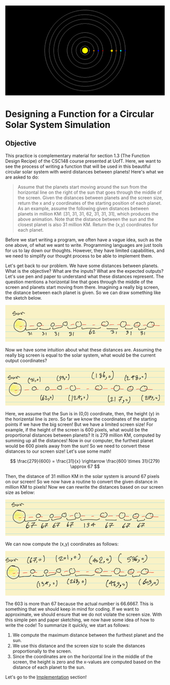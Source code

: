 ![Solar System Simulation](solar_system_simulation.gif)

# Designing a Function for a Circular Solar System Simulation

## Objective

This practice is complementary material for section 1.3 (The Function Design Recipe) of the CSC148 course presented at UofT. Here, we want to see the process of writing a function that will be used in this beautiful circular solar system with weird distances between planets! Here's what we are asked to do:

> Assume that the planets start moving around the sun from the horizontal line on the right of the sun that goes through the middle of the screen. Given the distances between planets and the screen size, return the x and y coordinates of the starting position of each planet. As an example, assume the following given distances between planets in million KM: [31, 31, 31, 62, 31, 31, 31], which produces the above animation. Note that the distance between the sun and the closest planet is also 31 million KM. Return the (x,y) coordinates for each planet.

Before we start writing a program, we often have a vague idea, such as the one above, of what we want to write. Programming languages are just tools for us to lay down our thoughts. However, they have limited capabilities, and we need to simplify our thought process to be able to implement them.

Let's get back to our problem. We have some distances between planets. What is the objective? What are the inputs? What are the expected outputs? Let's use pen and paper to understand what these distances represent. The question mentions a horizontal line that goes through the middle of the screen and planets start moving from there. Imagining a really big screen, the distance between each planet is given. So we can draw something like the sketch below.

![Figure Sketch](sketch1.jpeg)

Now we have some intuition about what these distances are. Assuming the really big screen is equal to the solar system, what would be the current output coordinates?

![Figure Sketch](sketch2.jpeg)

Here, we assume that the Sun is in (0,0) coordinate, then, the height (y) in the horizental line is zero. So far we know the coordinates of the starting points if we have the big screen! But we have a limited screen size! For example, if the height of the screen is 600 pixels, what would be the proportional distances between planets? It is 279 million KM, computed by summing up all the distances! Now in our computer, the furthest planet would be 600 pixels away from the sun! So we need to convert these distances to our screen size! Let's use some math!

$$
\frac{279}{600} = \frac{31}{x} \rightarrow \frac{600 \times 31}{279} \approx 67
$$

Then, the distance of 31 million KM in the solar system is around 67 pixels on our screen! So we now have a routine to convert the given distance in million KM to pixels! Now we can rewrite the distances based on our screen size as below:

![Figure Sketch](sketch3.jpeg)

We can now compute the (x,y) coordinates as follows:

![Figure Sketch](sketch4.jpeg)

The 603 is more than 67 because the actual number is 66.6667. This is something that we should keep in mind for coding. If we want to approximate, we should ensure that we do not violate the screen size. With this simple pen and paper sketching, we now have some idea of how to write the code! To summarize it quickly, we start as follows:

1. We compute the maximum distance between the furthest planet and the sun.
2. We use this distance and the screen size to scale the distances proportionally to the screen.
3. Since the coordinates are on the horizontal line in the middle of the screen, the height is zero and the x-values are computed based on the distance of each planet to the sun.

Let's go to the [Implementation](../Implementation/step_by_step_implementation.md) section!